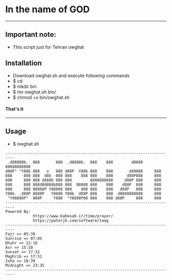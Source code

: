 # In the name of GOD

---
## Important note:
- This script just for Tehran owghat
## Installation
- Download owghat.sh and execute following commands
- $ cd
- $ mkdir bin
- $ mv owghat.sh bin/
- $ chmod +x bin/owghat.sh
#### That's it

---
## Usage
- $ owghat.sh

```
--------------------------------------------------------------------------
 .d88888b.  888       888  .d8888b.  888    888        d8888 88888888888
d88P" "Y88b 888   o   888 d88P  Y88b 888    888       d88888     888    
888     888 888  d8b  888 888    888 888    888      d88P888     888    
888     888 888 d888b 888 888        8888888888     d88P 888     888    
888     888 888d88888b888 888  88888 888    888    d88P  888     888    
888     888 88888P Y88888 888    888 888    888   d88P   888     888    
Y88b. .d88P 8888P   Y8888 Y88b  d88P 888    888  d8888888888     888    
 "Y88888P"  888P     Y888  "Y8888P88 888    888 d88P     888     888    
--------------------------------------------------------------------------
Powered By:                                    
            https://www.bahesab.ir/time/prayer/
            https://patorjk.com/software/taag  
--------------------------------------------------------------------------
Fajr => 05:39
Sunrise => 07:05
Dhuhr => 12:18
Asr => 15:10
Sunset => 17:32
Maghrib => 17:51
Isha => 18:39
Midnight => 23:35
--------------------------------------------------------------------------
```

